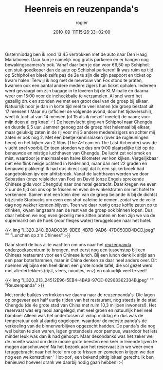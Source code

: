 ﻿---
title: Heenreis en reuzenpanda's
author: rogier
type: post
date: 2010-09-11T15:26:33+02:00
url: /weblog/2010/09/11/heenreis-en-reuzenpandas/
commentFolder: 2010-09-11-heenreis-en-reuzenpandas
categories:
- Vakantie
tags:
- Chengdu
- China
- panda
resources:
- src: l_320_240_B0AD0285-9DE6-4B7D-9AD6-47DC50DD4DCD.jpeg
  title: Lunchen op z'n Chinees
- src: l_320_213_24512E96-5EB4-4BA9-97CE-02963362334B.jpeg
  title: Reuzenpanda

---
Gistermiddag ben ik rond 13:45 vertrokken met de auto naar Den Haag Mariahoeve. Daar kun je namelijk nog gratis parkeren en er hangen nog bewakingscamera's ook. Vanaf daar ben je dan voor €6,50 op Schiphol; een stuk goedkoper dan de auto op Schiphol parkeren!
Ik was ruim op tijd op Schiphol en bleek zelfs pas de 2e te zijn die zijn paspoort en ticket op kwam halen. Terwijl ik nog met de mevrouw van Fox stond te praten, kwamen ook een aantal andere medereizigers hun ticket ophalen. Iedereen werd gevraagd om zijn bagage in te leveren bij de KLM-balie en daarna weer om 15:00 voor de incheckbalie te verzamelen. Al snel werd het gezellig druk en stonden we met een groot deel van de groep bij elkaar. Natuurlijk hoor je dan in korte tijd veel te veel namen (de groep bestaat uit 17 mensen!) Maar nu (officieel de volgende avond, door het tijdsverschil), weet ik toch al van 14 mensen (of 15 als ik mezelf meetel) de naam; voor mijn doen al erg knap! :-)
De heenvlucht ging van Schiphol naar Chengdu en duurde 9,5 uur. Jammer genoeg zat de groep niet helemaal bij elkaar, maar gelukkig zaten in de rij voor mij 3 andere medereizigers en achter mij zaten er ook nog 2. Met een beetje kennismaken (over de rugleuningen heen) en het kijken van 2 films (The A-Team en The Last Airbender) was de vlucht snel voorbij.
En toen stonden we dus om 9:00 plaatselijke tijd op de benauwde en mistige luchthaven van Chengdu. De lucht zat vol smok en mist, waardoor je maximaal een halve kilometer ver kon kijken. Vergelijkbaar met een flink heiige ochtend in Nederland, maar dan met 22 graden en benauwd plakkerig! Ik had dus direct spijt dat ik een spijkerbroek had aangetrokken ipv een afritsbroek.
Vanaf de luchthaven werden we door Sebastian (onze reisleider van Fox) en David (onze Engels sprekende Chinese gids voor Chengdu) naar ons hotel gebracht. Daar kregen we even 2 uur de tijd om ons op te frissen en even de winkelstraten om het hotel te verkennen. Samen met een klein deel van de groep belande ik bij de dichtst bij zijnde Starbucks om even een shot cafeine te nemen, zodat we de volle dag nog wakker konden blijven. Toen we daar rustig onze koffie zaten op te drinken, kwam langzaam aan de rest van de groep ook binnen lopen. Dus daar hebben we nog even gezellig mee zitten praten en toen zijn we via de supermarkt om de hoek (voor flesjes water) teruggelopen naar het hotel.


{{< img "l_320_240_B0AD0285-9DE6-4B7D-9AD6-47DC50DD4DCD.jpeg" ""  "Lunchen op z'n Chinees" >}}

Daar stond de bus al te wachten om ons naar het [reuzenpanda onderzoekscentrum](http://www.panda.org.cn) te brengen, met eerst nog een tussenstop bij een Chinees restaurant voor een Chinese lunch. Bij een lunch denk ik altijd aan een paar boterhammen, maar in China denken ze daar heel anders over. Dit noemen wij bijna een heel diner: een grote ronde tafel, die vol gezet werd met allerlei lekkers (rijst, vlees, noodles, enz) en natuurlijk veel te veel!


{{< img "l_320_213_24512E96-5EB4-4BA9-97CE-02963362334B.jpeg" ""  "Reuzenpanda" >}}

Met ronde buikjes vertrokken we daarna naar de reuzenpanda's. Die lagen op ongeveer een half uurtje rijden van het restaurant, nog steeds in de stad Chengdu (de 4e grote stad van China met ruim 10,3 miljoen inwoners!). Het reservaat was erg mooi aangelegd, met veel groen en natuurlijk heel veel bamboe. Alleen was het ondertussen al volop middag en dus was de temperatuur ook al aardig opgelopen, waardoor de meeste panda's de verkoeling van de binnenverblijven opgezocht hadden. De panda's die nog wel buiten te zien waren, lagen grotendeels voor pampus, waardoor het iets minder leuk was dan ik had gehoopt. Maar desondanks was het zeker wel de moeite waard om deze mooie grote beesten een keer in levende lijven te mogen aanschouwen!
Na het bezoek aan het reservaat zijn we weer even teruggebracht naar het hotel om op te frissen en zometeen krijgen we dan nog een welkomstdiner ' Hot-pot', een bekend pittig lokaal gerecht. Ik ben benieuwd hoeveel drank we daarbij nodig gaan hebben! :-)
